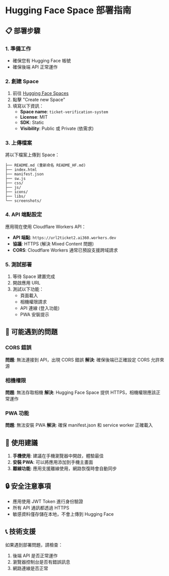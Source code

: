 # Hugging Face Space 部署指南

## 📋 部署步驟

### 1. 準備工作
- 確保您有 Hugging Face 帳號
- 確保後端 API 正常運作

### 2. 創建 Space
1. 前往 [Hugging Face Spaces](https://huggingface.co/spaces)
2. 點擊 "Create new Space"
3. 填寫以下資訊：
   - **Space name**: `ticket-verification-system`
   - **License**: MIT
   - **SDK**: Static
   - **Visibility**: Public 或 Private (依需求)

### 3. 上傳檔案
將以下檔案上傳到 Space：
```
├── README.md (重新命名 README_HF.md)
├── index.html
├── manifest.json
├── sw.js
├── css/
├── js/
├── icons/
├── libs/
└── screenshots/
```

### 4. API 端點設定
應用現在使用 Cloudflare Workers API：
- **API 端點**: `https://url2ticket2.ai360.workers.dev`
- **協議**: HTTPS (解決 Mixed Content 問題)
- **CORS**: Cloudflare Workers 通常已預設支援跨域請求

### 5. 測試部署
1. 等待 Space 建置完成
2. 開啟應用 URL
3. 測試以下功能：
   - 頁面載入
   - 相機權限請求
   - API 連線 (登入功能)
   - PWA 安裝提示

## 🔧 可能遇到的問題

### CORS 錯誤
**問題**: 無法連接到 API，出現 CORS 錯誤
**解決**: 確保後端已正確設定 CORS 允許來源

### 相機權限
**問題**: 無法存取相機
**解決**: Hugging Face Space 提供 HTTPS，相機權限應該正常運作

### PWA 功能
**問題**: 無法安裝 PWA
**解決**: 確保 manifest.json 和 service worker 正確載入

## 📱 使用建議

1. **手機使用**: 建議在手機瀏覽器中開啟，體驗最佳
2. **安裝 PWA**: 可以將應用添加到手機主畫面
3. **離線功能**: 應用支援離線使用，網路恢復時會自動同步

## 🔒 安全注意事項

- 應用使用 JWT Token 進行身份驗證
- 所有 API 通訊都透過 HTTPS
- 敏感資料僅存儲在本地，不會上傳到 Hugging Face

## 📞 技術支援

如果遇到部署問題，請檢查：
1. 後端 API 是否正常運作
2. 瀏覽器控制台是否有錯誤訊息
3. 網路連線是否正常